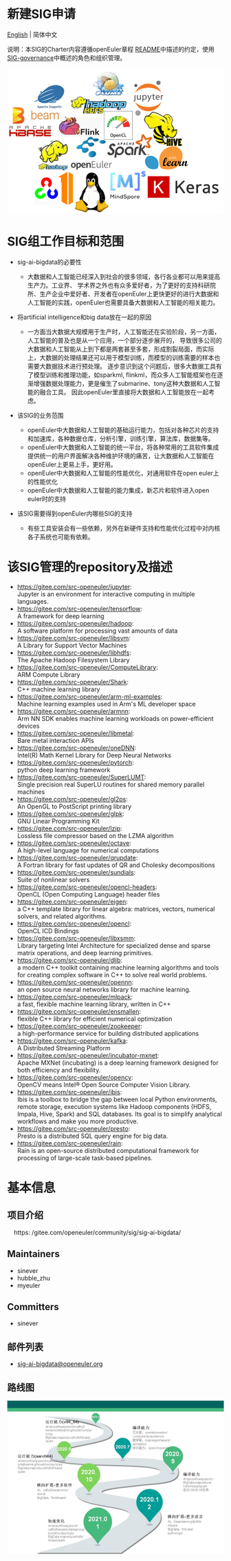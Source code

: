 
# 新建SIG申请
[English](./sig-ai-bigdata.md) | 简体中文


说明：本SIG的Charter内容遵循openEuler章程 [README](/zh/governance/README.md)中描述的约定，使用[SIG-governance](/zh/technical-committee/governance/SIG-governance.md)中概述的角色和组织管理。

 ![logo](./logo.png)

# SIG组工作目标和范围

 - sig-ai-bigdata的必要性
   - 大数据和人工智能已经深入到社会的很多领域，各行各业都可以用来提高生产力。工业界、
   学术界之外也有众多爱好者，为了更好的支持科研院所、生产企业中爱好者、开发者在openEuler上更快更好的进行大数据和
   人工智能的实践，openEuler也需要具备大数据和人工智能的相关能力。
 - 将artificial intelligence和big data放在一起的原因
   - 一方面当大数据大规模用于生产时，人工智能还在实验阶段，另一方面，人工智能的普及也是从一个应用，一个部分逐步展开的，
   导致很多公司的大数据和人工智能从上到下都是两套甚至多套，形成割裂局面，而实际上，大数据的处理结果还可以用于模型训练，而模型的训练需要的样本也需要大数据技术进行预处理。
   逐步意识到这个问题后，很多大数据工具有了模型训练和推理功能，如sparkml, flinkml，而众多人工智能框架也在逐渐增强数据处理能力，更是催生了submarine、tony这种大数据和人工智能的融合工具。
   因此openEuler里直接将大数据和人工智能放在一起考虑。
 - 该SIG的业务范围
   - openEuler中大数据和人工智能的基础运行能力，包括对各种芯片的支持和加速库，各种数据仓库，分析引擎，训练引擎，算法库，数据集等。
   - openEuler中大数据和人工智能的统一平台，将各种常用的工具软件集成提供统一的用户界面解决各种维护环境的痛苦，让大数据和人工智能在openEuler上更易上手，更好用。
   - openEuler中大数据和人工智能的性能优化，对通用软件在open euler上的性能优化
   - openEuler中大数据和人工智能的能力集成，新芯片和软件进入open euler时的支持

 - 该SIG需要得到openEuler内哪些SIG的支持
   - 有些工具安装会有一些依赖，另外在新硬件支持和性能优化过程中对内核各子系统也可能有依赖。

# 该SIG管理的repository及描述

- https://gitee.com/src-openeuler/jupyter:  
  Jupyter is an environment for interactive computing in multiple languages.
- https://gitee.com/src-openeuler/tensorflow:     
  A framework for deep learning
- https://gitee.com/src-openeuler/hadoop:  
  A software platform for processing vast amounts of data
- https://gitee.com/src-openeuler/libsvm:  
  A Library for Support Vector Machines
- https://gitee.com/src-openeuler/libhdfs:  
  The Apache Hadoop Filesystem Library
- https://gitee.com/src-openeuler/ComputeLibrary:  
  ARM Compute Library
- https://gitee.com/src-openeuler/Shark:  
  C++ machine learning library
- https://gitee.com/src-openeuler/arm-ml-examples:  
  Machine learning examples used in Arm's ML developer space
- https://gitee.com/src-openeuler/armnn:  
  Arm NN SDK enables machine learning workloads on power-efficient devices
- https://gitee.com/src-openeuler/libmetal:  
  Bare metal interaction APIs
- https://gitee.com/src-openeuler/oneDNN:  
  Intel(R) Math Kernel Library for Deep Neural Networks
- https://gitee.com/src-openeuler/pytorch:  
  python deep learning framework
- https://gitee.com/src-openeuler/SuperLUMT:  
  Single precision real SuperLU routines for shared memory parallel machines
- https://gitee.com/src-openeuler/gl2ps:  
  An OpenGL to PostScript printing library
- https://gitee.com/src-openeuler/glpk:  
  GNU Linear Programming Kit
- https://gitee.com/src-openeuler/lzip:  
  Lossless file compressor based on the LZMA algorithm
- https://gitee.com/src-openeuler/octave:  
  A high-level language for numerical computations
- https://gitee.com/src-openeuler/qrupdate:  
  A Fortran library for fast updates of QR and Cholesky decompositions
- https://gitee.com/src-openeuler/sundials:  
  Suite of nonlinear solvers
- https://gitee.com/src-openeuler/opencl-headers:  
  OpenCL (Open Computing Language) header files
- https://gitee.com/src-openeuler/eigen:  
  a C++ template library for linear algebra: matrices, vectors, numerical solvers, and related algorithms.
- https://gitee.com/src-openeuler/opencl:  
  OpenCL ICD Bindings
- https://gitee.com/src-openeuler/libxsmm:  
  Library targeting Intel Architecture for specialized dense and sparse matrix operations, and deep learning primitives.
- https://gitee.com/src-openeuler/dlib:  
  a modern C++ toolkit containing machine learning algorithms and tools for creating complex software in C++ to solve real world problems.
- https://gitee.com/src-openeuler/opennn:  
  an open source neural networks library for machine learning.
- https://gitee.com/src-openeuler/mlpack:  
  a fast, flexible machine learning library, written in C++
- https://gitee.com/src-openeuler/ensmallen:  
  flexible C++ library for efficient numerical optimization
- https://gitee.com/src-openeuler/zookeeper:  
  a high-performance service for building distributed applications
- https://gitee.com/src-openeuler/kafka:  
  A Distributed Streaming Platform
- https://gitee.com/src-openeuler/incubator-mxnet:  
  Apache MXNet (incubating) is a deep learning framework designed for both efficiency and flexibility.
- https://gitee.com/src-openeuler/opencv:  
  OpenCV means Intel® Open Source Computer Vision Library.
- https://gitee.com/src-openeuler/ibis:  
  Ibis is a toolbox to bridge the gap between local Python environments, remote storage, execution systems like Hadoop components (HDFS, Impala, Hive, Spark) and SQL databases. Its goal is to simplify analytical workflows and make you more productive.
- https://gitee.com/src-openeuler/presto:  
  Presto is a distributed SQL query engine for big data.
- https://gitee.com/src-openeuler/rain:  
  Rain is an open-source distributed computational framework for processing of large-scale task-based pipelines.

# 基本信息

## 项目介绍
    https: /gitee.com/openeuler/community/sig/sig-ai-bigdata/

## Maintainers
  - sinever
  - hubble_zhu
  - myeuler

## Committers
  - sinever

## 邮件列表
  - sig-ai-bigdata@openeuler.org

## 路线图
 ![roadmap](./sig-road-map.jpg)